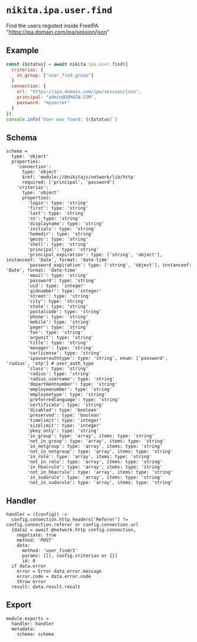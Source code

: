 
# `nikita.ipa.user.find`

Find the users registed inside FreeIPA. "https://ipa.domain.com/ipa/session/json"

## Example

```js
const {$status} = await nikita.ipa.user.find({
  criterias: {
    in_group: ["user_find_group"]
  }
  connection: {
    url: "https://ipa.domain.com/ipa/session/json",
    principal: "admin@DOMAIN.COM",
    password: "mysecret"
  }
})
console.info(`User was found: ${$status}`)
```

## Schema

    schema =
      type: 'object'
      properties:
        'connection':
          type: 'object'
          $ref: 'module://@nikitajs/network/lib/http'
          required: ['principal', 'password']
        'criterias':
          type: 'object'
          properties:
            'login': type: 'string'
            'first': type: 'string'
            'last': type: 'string'
            'cn': type: 'string'
            'displayname': type: 'string'
            'initials': type: 'string'
            'homedir': type: 'string'
            'gecos': type: 'string'
            'shell': type: 'string'
            'principal': type: 'string'
            'principal_expiration': type: ['string', 'object'], instanceof: 'Date', format: 'date-time'
            'password_expiration': type: ['string', 'object'], instanceof: 'Date', format: 'date-time'
            'email': type: 'string'
            'password': type: 'string'
            'uid': type: 'integer'
            'gidnumber': type: 'integer'
            'street': type: 'string'
            'city': type: 'string'
            'state': type: 'string'
            'postalcode': type: 'string'
            'phone': type: 'string'
            'mobile': type: 'string'
            'pager': type: 'string'
            'fax': type: 'string'
            'orgunit': type: 'string'
            'title': type: 'string'
            'manager': type: 'string'
            'carlicense': type: 'string'
            'ipauserauthtype': type: 'string', enum: ['password', 'radius', 'otp'] # user_auth_type
            'class': type: 'string'
            'radius': type: 'string'
            'radius_username': type: 'string'
            'departmentnumber': type: 'string'
            'employeenumber': type: 'string'
            'employeetype': type: 'string'
            'preferredlanguage': type: 'string'
            'certificate': type: 'string'
            'disabled': type: 'boolean'
            'preserved': type: 'boolean'
            'timelimit': type: 'integer'
            'sizelimit': type: 'integer'
            'pkey_only': type: 'string'
            'in_group': type: 'array', items: type: 'string'
            'not_in_group': type: 'array', items: type: 'string'
            'in_netgroup': type: 'array', items: type: 'string'
            'not_in_netgroup': type: 'array', items: type: 'string'
            'in_role': type: 'array', items: type: 'string'
            'not_in_role': type: 'array', items: type: 'string'
            'in_hbacrule': type: 'array', items: type: 'string'
            'not_in_hbacrule': type: 'array', items: type: 'string'
            'in_sudorule': type: 'array', items: type: 'string'
            'not_in_sudorule': type: 'array', items: type: 'string'

## Handler

    handler = ({config}) ->
      config.connection.http_headers['Referer'] ?= config.connection.referer or config.connection.url
      {data} = await @network.http config.connection,
        negotiate: true
        method: 'POST'
        data:
          method: 'user_find/1'
          params: [[], config.criterias or {}]
          id: 0
      if data.error
        error = Error data.error.message
        error.code = data.error.code
        throw error
      result: data.result.result

## Export

    module.exports =
      handler: handler
      metadata:
        schema: schema
